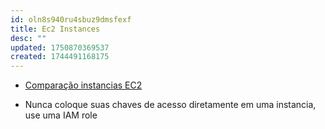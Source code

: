 ```yaml
---
id: oln8s940ru4sbuz9dmsfexf
title: Ec2 Instances
desc: ""
updated: 1750870369537
created: 1744491168175
---
```


- [Comparação instancias EC2](https://instances.vantage.sh)

- Nunca coloque suas chaves de acesso diretamente em uma instancia, use uma IAM role
